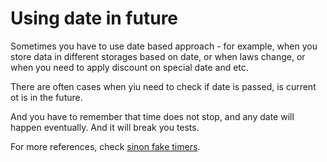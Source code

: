 # Using date in future

Sometimes you have to use date based approach - for example, when you
store data in different storages based on date, or when laws change, or
when you need to apply discount on special date and etc.

There are often cases when yiu need to check if date is passed, is current
ot is in the future.

And you have to remember that time does not stop, and any date will happen eventually.
And it will break you tests.

For more references, check [sinon fake timers](https://sinonjs.org/releases/latest/fake-timers/).

